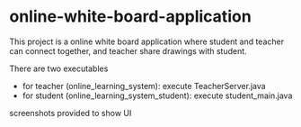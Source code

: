 # online-white-board-application

This project is a online white board application where student and teacher can connect together, and teacher share drawings with student.

There are two executables
- for teacher (online_learning_system): execute TeacherServer.java
- for student (online_learning_system_student): execute student_main.java

screenshots provided to show UI
